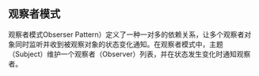 ## 观察者模式

观察者模式Obserser Pattern）定义了一种一对多的依赖关系，让多个观察者对象同时监听并收到被观察对象的状态变化通知。在观察者模式中，主题（Subject）维护一个观察者（Observer）列表，并在状态发生变化时通知观察者。
